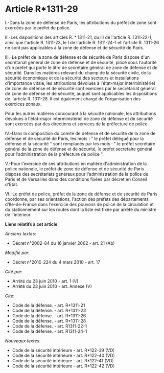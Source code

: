 # Article R*1311-29

I.-Dans la zone de défense de Paris, les attributions du préfet de zone sont exercées par le préfet de police. 

II.-Les dispositions des articles R. * 1311-21, du III de l'article R. 1311-22-1, ainsi que l'article R. 1311-23, le I de
l'article R. 1311-24-1 et l'article R. 1311-26 ne sont pas applicables à la zone de défense et de sécurité de Paris. 

III.-Le préfet de la zone de défense et de sécurité de Paris dispose d'un secrétariat général de zone de défense et de
sécurité, placé sous l'autorité d'un préfet qui porte le titre de secrétaire général de zone de défense et de sécurité. Dans
les matières relevant du champ de la sécurité civile, de la sécurité économique et de la sécurité des secteurs et
installations d'importance vitale, les attributions dévolues à l'état-major interministériel de zone de défense et de
sécurité sont exercées par le secrétariat général de zone de défense et de sécurité, auquel sont applicables les dispositions
de l'article R. 1311-28. Il est également chargé de l'organisation des exercices zonaux. 

Pour les autres matières concourant à la sécurité nationale, les attributions dévolues à l'état-major interministériel de
zone de défense et de sécurité sont exercées par des directions et services de la préfecture de police. 

IV.-Dans la composition du comité de défense et de sécurité de la zone de défense et de sécurité de Paris, les mots : " le
préfet délégué pour la défense et la sécurité " sont remplacés par les mots : " le préfet secrétaire général de la zone de
défense et de sécurité, le préfet secrétaire général pour l'administration de la préfecture de police ".

V.-Pour l'exercice de ses attributions en matière d'administration de la police nationale, le préfet de zone de défense et de
sécurité de Paris dispose des secrétariats généraux pour l'administration de la police de Paris et de Versailles dans des
conditions fixées par décret en Conseil d'Etat. 

VI.-Le préfet de police, préfet de la zone de défense et de sécurité de Paris coordonne, par ses orientations, l'action des
préfets des départements d'Ile-de-France dans l'exercice des pouvoirs de police de la circulation et du stationnement sur les
routes dont la liste est fixée par arrêté du ministre de l'intérieur.

**Liens relatifs à cet article**

_Anciens textes_:

  - Décret n°2002-84 du 16 janvier 2002 - art. 21 (Ab)

_Modifié par_:

  - Décret n°2010-224 du 4 mars 2010 - art. 17

_Cité par_:

  - Arrêté du 23 juin 2010 - art. 1 (V)
  - Arrêté du 23 juin 2010 - art. Annexe (V)

_Cite_:

  - Code de la défense. - art. R*1311-21
  - Code de la défense. - art. R*1311-23
  - Code de la défense. - art. R*1311-26
  - Code de la défense. - art. R*1311-28
  - Code de la défense. - art. R1311-22-1
  - Code de la défense. - art. R1311-24-1

_Nouveaux textes_:

  - Code de la sécurité intérieure - art. R*122-39 (VD)
  - Code de la sécurité intérieure - art. R*122-40 (VD)
  - Code de la sécurité intérieure - art. R*122-41 (VD)
  - Code de la sécurité intérieure - art. R*122-42 (VD)
